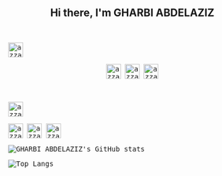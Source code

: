 <h2 align="center">Hi there, I'm GHARBI ABDELAZIZ </h2>


<div>
  <samp>
    <p align="center">
      <br/>
      <p align="left">
        <img src="https://komarev.com/ghpvc/?username=gharbi1936&color=blue&style=liquid" 
        alt="azzar" height="30"/>
      </p>
      <p align="center">
        <img
           src="https://img.shields.io/badge/linkedin-%231DA1F2.svg?style=for-the-badge&logo=linkedin&logoColor=white"
           alt="azzar" height="30"/>
        <img
            src="https://img.shields.io/badge/linktree-1de9b6?style=for-the-badge&logo=linktree&logoColor=white"
            alt="azzar" height="30"/>
        <img
            src="https://img.shields.io/badge/Medium-12100E?style=for-the-badge&logo=medium&logoColor=white"
            alt="azzar" height="30"/>
      </p>
    </p>
  </samp>
</div>


<div>
  <samp>
    <p align="center">
      <br/>
      <p align="left">
      <img src="https://komarev.com/ghpvc/?username=gharbi1936&color=blue&style=liquid" 
      alt="azzar" height="30"/>
      </p>
      <a href="https://www.linkedin.com/in/gharbi-a-9b5474162/" target="blank"><img align="center"
         src="https://img.shields.io/badge/linkedin-%231DA1F2.svg?style=for-the-badge&logo=linkedin&logoColor=white"
         alt="azzar" height="30"/></a>
      <a target="blank"><img align="center"
          src="https://img.shields.io/badge/linktree-1de9b6?style=for-the-badge&logo=linktree&logoColor=white"
          alt="azzar" height="30"/></a>
      <a target="blank"><img align="center"
          src="https://img.shields.io/badge/Medium-12100E?style=for-the-badge&logo=medium&logoColor=white"
          alt="azzar" height="30"/></a>
</details>


![GHARBI ABDELAZIZ's GitHub stats](https://github-readme-stats.vercel.app/api/?username=gharbi1936&show_owner)

![Top Langs](https://github-readme-stats.vercel.app/api/top-langs/?username=gharbi1936&langs_count=10&hide=javascript,html,php,python)
